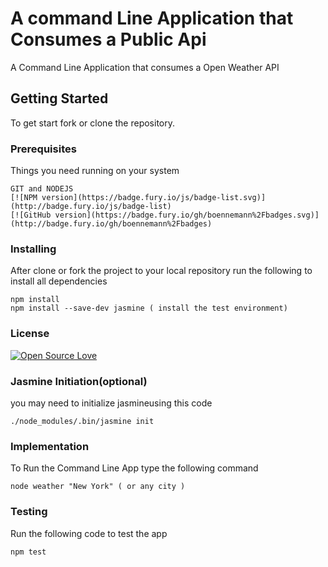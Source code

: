 # A command Line Application that Consumes a Public Api

A Command Line Application that consumes a Open Weather API 


## Getting Started

To get start fork or clone the repository.

### Prerequisites

Things you need running on your system

```
GIT and NODEJS 
[![NPM version](https://badge.fury.io/js/badge-list.svg)](http://badge.fury.io/js/badge-list)
[![GitHub version](https://badge.fury.io/gh/boennemann%2Fbadges.svg)](http://badge.fury.io/gh/boennemann%2Fbadges)
```

### Installing

After clone or fork the project to your local repository run the following to install all dependencies

```
npm install
npm install --save-dev jasmine ( install the test environment)
```
### License

[![Open Source Love](https://badges.frapsoft.com/os/v1/open-source.svg?v=102)](https://github.com/ellerbrock/open-source-badge/)

### Jasmine Initiation(optional)

you may need to initialize jasmineusing this code


```
./node_modules/.bin/jasmine init
```
### Implementation

To Run the Command Line App type the following command

```
node weather "New York" ( or any city )
```

### Testing

Run the following code to test the app

```
npm test
```
